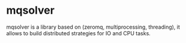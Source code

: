 # mqsolver
mqsolver is a library based on (zeromq, multiprocessing, threading), it allows to build distributed strategies for IO and CPU tasks.
